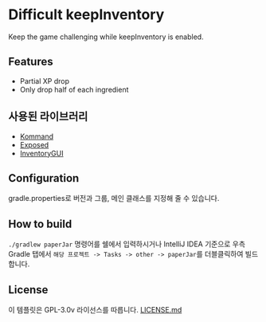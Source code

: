 # Difficult keepInventory
Keep the game challenging while keepInventory is enabled.

## Features
- Partial XP drop
- Only drop half of each ingredient

## 사용된 라이브러리
- [Kommand](https://github.com/monun/kommand)
- [Exposed](https://github.com/jetbrains/exposed)
- [InventoryGUI](https://github.com/devproje/InventoryGUI)

## Configuration
gradle.properties로 버전과 그룹, 메인 클래스를 지정해 줄 수 있습니다.

## How to build
`./gradlew paperJar` 명령어를 쉘에서 입력하시거나 IntelliJ IDEA 기준으로 우측 Gradle 탭에서 `해당 프로젝트 -> Tasks -> other -> paperJar`를 더블클릭하여 빌드합니다.

## License
이 템플릿은 GPL-3.0v 라이선스를 따릅니다. [LICENSE.md](https://github.com/devproje/kotlin-bukkit-template/blob/master/LICENSE)
